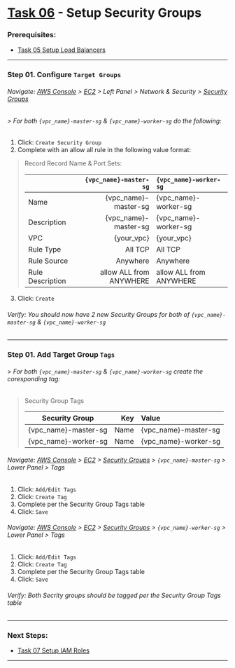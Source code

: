 # [Task 06](../tasks/security-groups/) - Setup Security Groups
### Prerequisites:
  + [Task 05 Setup Load Balancers]
--------------------------------------------------------------------------------
### Step 01\. Configure `Target Groups`
###### Navigate: [AWS Console] > [EC2] > Left Panel > Network & Security > [Security Groups]
######  > For both `{vpc_name}-master-sg` & `{vpc_name}-worker-sg` do the following:

  1. Click: `Create Security Group`
  2. Complete with an allow all rule in the following value format:
> Record Record Name & Port Sets:
>    
>   |                  |  `{vpc_name}-master-sg` | `{vpc_name}-worker-sg`  |
>   |------------------|------------------------:|:------------------------|
>   | Name             | {vpc_name}-master-sg    | {vpc_name}-worker-sg    |
>   | Description      | {vpc_name}-master-sg    | {vpc_name}-worker-sg    |
>   | VPC              | {your_vpc}              | {your_vpc}              |
>   | Rule Type        | All TCP                 | All TCP                 |
>   | Rule Source      | Anywhere                | Anywhere                |
>   | Rule Description | allow ALL from ANYWHERE | allow ALL from ANYWHERE |
>

  3. Click: `Create`
###### Verify: You should now have 2 new Security Groups for both of `{vpc_name}-master-sg` & `{vpc_name}-worker-sg`

--------------------------------------------------------------------------------
### Step 01\. Add Target Group `Tags`
######  > For both `{vpc_name}-master-sg` & `{vpc_name}-worker-sg` create the coresponding tag:
> Security Group Tags
>    
>   | Security Group       | Key                     | Value                |
>   |----------------------|------------------------:|:---------------------|
>   | {vpc_name}-master-sg | Name                    | {vpc_name}-master-sg |
>   | {vpc_name}-worker-sg | Name                    | {vpc_name}-worker-sg | 

###### Navigate: [AWS Console] > [EC2] > [Security Groups] > `{vpc_name}-master-sg` > Lower Panel > Tags

  1. Click: `Add/Edit Tags`
  2. Click: `Create Tag`
  3. Complete per the Security Group Tags table
  3. Click: `Save`

###### Navigate: [AWS Console] > [EC2] > [Security Groups] > `{vpc_name}-worker-sg` > Lower Panel > Tags

  1. Click: `Add/Edit Tags`
  2. Click: `Create Tag`
  3. Complete per the Security Group Tags table
  3. Click: `Save`

###### Verify: Both Secrity groups should be tagged per the Security Group Tags table
    
---------------------------------------------------------------------------------
### Next Steps:
  + [Task 07 Setup IAM Roles]
--------------------------------------------------------------------------------
[Task 05 Setup Load Balancers]:../manual/05_LoadBalancers.md
[Task 07 Setup IAM Roles]:../manual/07_IAMRoles.md
[EC2]:https://console.amazonaws-us-gov.com/ec2/home
[AWS Console]:https://console.amazonaws-us-gov.com/console/home
[Target Groups]:https://console.amazonaws-us-gov.com/ec2/home#TargetGroups
[Security Groups]:https://console.amazonaws-us-gov.com/ec2/v2/home#SecurityGroups
